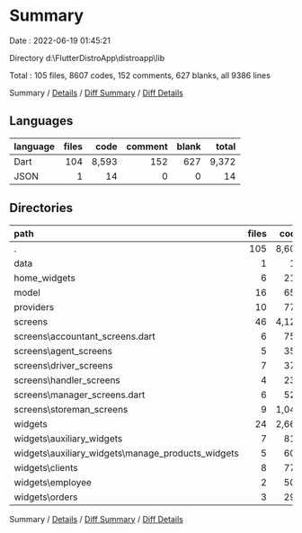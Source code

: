 # Summary

Date : 2022-06-19 01:45:21

Directory d:\\FlutterDistroApp\\distroapp\\lib

Total : 105 files,  8607 codes, 152 comments, 627 blanks, all 9386 lines

Summary / [Details](details.md) / [Diff Summary](diff.md) / [Diff Details](diff-details.md)

## Languages
| language | files | code | comment | blank | total |
| :--- | ---: | ---: | ---: | ---: | ---: |
| Dart | 104 | 8,593 | 152 | 627 | 9,372 |
| JSON | 1 | 14 | 0 | 0 | 14 |

## Directories
| path | files | code | comment | blank | total |
| :--- | ---: | ---: | ---: | ---: | ---: |
| . | 105 | 8,607 | 152 | 627 | 9,386 |
| data | 1 | 14 | 0 | 0 | 14 |
| home_widgets | 6 | 217 | 7 | 32 | 256 |
| model | 16 | 652 | 3 | 33 | 688 |
| providers | 10 | 776 | 17 | 64 | 857 |
| screens | 46 | 4,129 | 62 | 296 | 4,487 |
| screens\\accountant_screens.dart | 6 | 757 | 14 | 68 | 839 |
| screens\\agent_screens | 5 | 352 | 5 | 19 | 376 |
| screens\\driver_screens | 7 | 379 | 11 | 23 | 413 |
| screens\\handler_screens | 4 | 232 | 0 | 24 | 256 |
| screens\\manager_screens.dart | 6 | 523 | 15 | 55 | 593 |
| screens\\storeman_screens | 9 | 1,046 | 10 | 58 | 1,114 |
| widgets | 24 | 2,665 | 59 | 196 | 2,920 |
| widgets\\auxiliary_widgets | 7 | 816 | 12 | 43 | 871 |
| widgets\\auxiliary_widgets\\manage_products_widgets | 5 | 602 | 11 | 26 | 639 |
| widgets\\clients | 8 | 778 | 33 | 94 | 905 |
| widgets\\employee | 2 | 506 | 3 | 16 | 525 |
| widgets\\orders | 3 | 294 | 10 | 18 | 322 |

Summary / [Details](details.md) / [Diff Summary](diff.md) / [Diff Details](diff-details.md)
